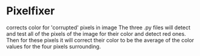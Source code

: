 # Pixelfixer
corrects color for 'corrupted' pixels in image
The three .py files will detect and test all of the pixels of the image for their color and detect red ones. Then for these pixels it will correct their 
color to be the average of the color values for the four pixels surrounding.
